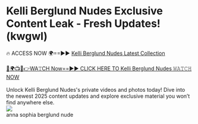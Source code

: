 # Kelli Berglund Nudes Exclusive Content Leak - Fresh Updates! (kwgwl)

🔥 ACCESS NOW 🌍==►► <a href="https://tinyurl.com/2mz8nhtm" rel="nofollow">Kelli Berglund Nudes Latest Collection</a>
<br><br>
[🔴🌍📺📱👉WA𝚃CH Now==►► CLICK HERE TO Kelli Berglund Nudes 𝚆𝙰𝚃𝙲𝙷 NOW](https://tinyurl.com/2mz8nhtm)
<br><br>
Unlock Kelli Berglund Nudes's private videos and photos today! Dive into the newest 2025 content updates and explore exclusive material you won’t find anywhere else.
<br>
<a href="https://tinyurl.com/2mz8nhtm" rel="nofollow" data-target="animated-image.originalLink"><img src="https://camo.githubusercontent.com/8a4f000d20f83aca3bf7ec5f350d767afa0574a8a352519fd8cfa583a6f93a33/68747470733a2f2f692e696d6775722e636f6d2f644a486b345a712e676966" data-canonical-src="https://i.imgur.com/dJHk4Zq.gif" style="max-width: 100%; display: inline-block;" data-target="animated-image.originalImage"></a>
<br>
anna sophia berglund nude